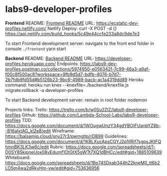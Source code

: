 # labs9-developer-profiles

**Frontend**
README: [Frontend README](frontend\README.md)
URL: https://ecstatic-dev-profiles.netlify.com/
Netlify Deploy: curl -X POST -d {} https://api.netlify.com/build_hooks/5c49e44ccfe233a8dc9de7e3

To start Frontend development server: 
    navigate to the front end folder in console `./frontend`
    yarn start

**Backend** 
README: [Backend README](backend\README.md)
URL: https://developer-profiles.herokuapp.com/
Endpoints: https://labs9-dev-profiles.postman.co/collections/5974950-e056342f-7c99-46a3-a9af-f00c8f500ac8?workspace=9fb9d5d7-bdfb-4076-b7d7-2b7fdb9fd55d#b5126b23-9bc6-4989-bacb-ac1a4319dd89
Heroku command: heroku run knex --knexfile=./backend/knexfile.js migrate:rollback -a developer-profiles

To start Backend development server: 
    remain in root folder
    nodemon

Projects links: 
    Trello: https://trello.com/b/w0Su2ZIZ/labs9-developer-profiles
    Github: https://github.com/Lambda-School-Labs/labs9-developer-profiles
    TDD: https://docs.google.com/document/d/1WOugwUnzY34gdYBOIFUanbYZ8b--B16alxtAG_kl2e8/edit
    Wireframe: https://balsamiq.cloud/snv27r3/pwmgltp/rDB99
    Guidelines: https://docs.google.com/document/d/1KBLXucApsCGYJ2p1jIRjf7sgpsJKtFQhmnBK3LK3w6c/edit
    Rubric: https://docs.google.com/spreadsheets/d/1-D0SY8SkipneUox08vEdumf1OtGtX5gWTt7XQ1dBHCc/edit#gid=1885109639
    Whiteboard: https://docs.google.com/spreadsheets/d/1Bo74SDxab344hZ2kneM0_tt6b2LO5m4wa2dRkyHm-yw/edit#gid=753636956